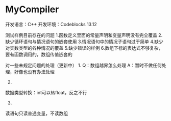 # MyCompiler
开发语言：C++
开发环境：Codeblocks 13.12

测试样例目前存在的问题
1.函数定义里面的常量声明和变量声明没有完全覆盖
2.缺少循环语句与情况语句的嵌套使用
3.情况语句中的情况子语句过于简单
4.缺少对实数类型的各种情况的覆盖
5.缺少错误的样例
6.数组下标的表达式不够复杂，要有函数调用的，数组传值嵌套的

对一些未规定问题的处理（更新中）
1.
Q：数组越界怎么处理
A：暂时不做任何处理，好像也没有办法处理

2.
数据类型转换：int可以转float，反之不行

3.
读语句只读普通变量，不读数组

